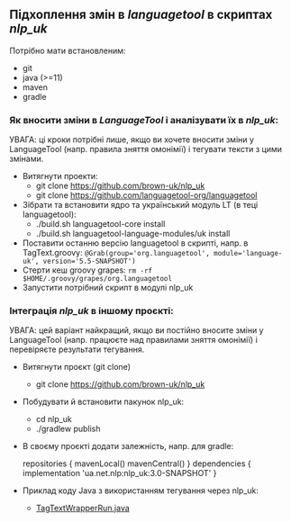 ## Підхоплення змін в *languagetool* в скриптах *nlp_uk*

Потрібно мати встановленим:

* git
* java (>=11)
* maven
* gradle


### Як вносити зміни в *LanguageTool* і аналізувати їх в *nlp_uk*:

УВАГА: ці кроки потрібні лише, якщо ви хочете вносити зміни у LanguageTool (напр. правила зняття омонімії) і тегувати тексти з цими змінами.

* Витягнути проекти:
  * git clone https://github.com/brown-uk/nlp_uk
  * git clone https://github.com/languagetool-org/languagetool
* Зібрати та встановити ядро та український модуль LT (в теці languagetool):
  * ./build.sh languagetool-core install
  * ./build.sh languagetool-language-modules/uk install
* Поставити останню версію languagetool в скрипті, напр. в TagText.groovy:
    `@Grab(group='org.languagetool', module='language-uk', version='5.5-SNAPSHOT')`
* Стерти кеш groovy grapes: `rm -rf $HOME/.groovy/grapes/org.languagetool`
* Запустити потрібний скрипт в модулі nlp_uk


### Інтеграція *nlp_uk* в іншому проєкті:

УВАГА: цей варіант найкращий, якщо ви постійно вносите зміни у LanguageTool (напр. працюєте над правилами зняття омонімії) і перевіряєте результати тегування.

* Витягнути проєкт (git clone)
  * git clone https://github.com/brown-uk/nlp_uk
* Побудувати й встановити пакунок nlp_uk:
  * cd nlp_uk
  * ./gradlew publish
* В своєму проєкті додати залежність, напр. для gradle:

    repositories {
       mavenLocal()
       mavenCentral()
    }
    dependencies {
        implementation 'ua.net.nlp:nlp_uk:3.0-SNAPSHOT'
    }


* Приклад коду Java з використанням тегування через nlp_uk:
    * [TagTextWrapperRun.java](../src/example/java/ua/net/nlp/tools/TagTextWrapperRun.java)

